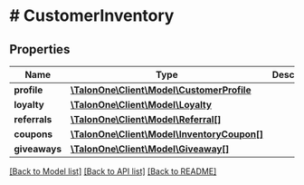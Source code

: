 # # CustomerInventory

## Properties

Name | Type | Description | Notes
------------ | ------------- | ------------- | -------------
**profile** | [**\TalonOne\Client\Model\CustomerProfile**](CustomerProfile.md) |  | [optional] 
**loyalty** | [**\TalonOne\Client\Model\Loyalty**](Loyalty.md) |  | [optional] 
**referrals** | [**\TalonOne\Client\Model\Referral[]**](Referral.md) |  | [optional] 
**coupons** | [**\TalonOne\Client\Model\InventoryCoupon[]**](InventoryCoupon.md) |  | [optional] 
**giveaways** | [**\TalonOne\Client\Model\Giveaway[]**](Giveaway.md) |  | [optional] 

[[Back to Model list]](../../README.md#documentation-for-models) [[Back to API list]](../../README.md#documentation-for-api-endpoints) [[Back to README]](../../README.md)


